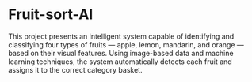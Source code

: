 # Fruit-sort-AI
This project presents an intelligent system capable of identifying and classifying four types of fruits — apple, lemon, mandarin, and orange — based on their visual features. Using image-based data and machine learning techniques, the system automatically detects each fruit and assigns it to the correct category basket.

